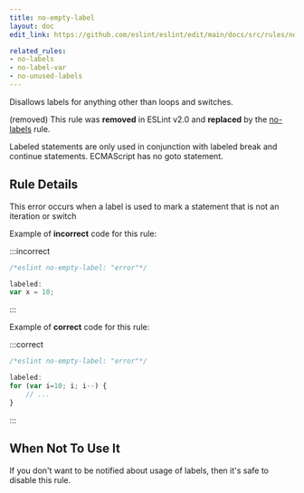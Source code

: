 ```yaml
---
title: no-empty-label
layout: doc
edit_link: https://github.com/eslint/eslint/edit/main/docs/src/rules/no-empty-label.md

related_rules:
- no-labels
- no-label-var
- no-unused-labels
---
```


Disallows labels for anything other than loops and switches.

(removed) This rule was **removed** in ESLint v2.0 and **replaced** by the [no-labels](no-labels) rule.

Labeled statements are only used in conjunction with labeled break and continue statements. ECMAScript has no goto statement.

## Rule Details

This error occurs when a label is used to mark a statement that is not an iteration or switch

Example of **incorrect** code for this rule:

:::incorrect

```js
/*eslint no-empty-label: "error"*/

labeled:
var x = 10;
```

:::

Example of **correct** code for this rule:

:::correct

```js
/*eslint no-empty-label: "error"*/

labeled:
for (var i=10; i; i--) {
    // ...
}
```

:::

## When Not To Use It

If you don't want to be notified about usage of labels, then it's safe to disable this rule.
